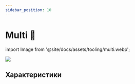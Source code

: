 ```yaml
---
sidebar_position: 10
---
```


# Multi 🚧

import Image from '@site/docs/assets/tooling/multi.webp';

<div style={{textAlign: 'center'}}>
  <img src={Image} style={{width: "750px"}}/>
</div>

## Характеристики
